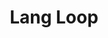 ---
layout: loop
title: Lang Loop
description: Lang loop.
sidebar: loop
lang: en
subnav: loop_lang
uses_global_argument: true
returns_global_outputs: { countable : true, timestampable : true, versionable : false }
type: lang
arguments :
    - {name: "id", description: "A single lang id.", example: "id=\"2\""}
    - {name: "exclude", description: "A single or list of lang ids.", example: "exclude=\"2\", exclude=\"1,3\""}
    - {name: "default_only", description: "search only default lang", default: "false", example: "default_only=\"true\""}
    - {
      name: "order", description: "A list of values", example: "order=\"reference-reverse\"", default: "create-date-reverse",
      expected_values: [
          {name: "id",           description: "id order"},
          {name: "id_reverse",           description: "reverse id order"},
          {name: "alpha",           description: "alpha order"},
          {name: "alpha_reverse",           description: "alpha order reverse"},

      ]
    }

outputs :
    - {name: "$ID", description: "the order id"}
    - {name: "$TITLE", description: "lang title"}
    - {name: "$CODE", description: "lang code, example : fr"}
    - {name: "$LOCALE", description: "lang locale, example : fr_FR"}
    - {name: "$URL", description: "lang url id one domain for each lang is used"}
    - {name: "$IS_DEFAULT", description: "check if the current is the default one"}
    - {name: "$POSITION", description: "lang position"}


---